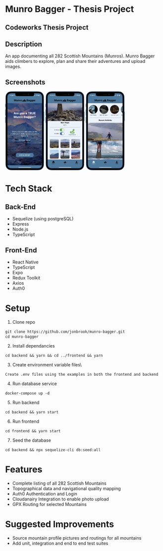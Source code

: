 # Munro Bagger - Thesis Project

## Codeworks Thesis Project

## Description

An app documenting all 282 Scottish Mountains (Munros). Munro Bagger aids climbers to explore, plan and share their adventures and upload images.

## Screenshots

<p float="left">
<img src ="img/iphone-12--blue@2x.png" width="25%">
<img src ="img/iphone-12--blue@2x-2.png" width="25%">
<img src ="img/iphone-12--blue@2x-3.png" width="25%">
</p>

# Tech Stack

## Back-End

- Sequelize (using postgreSQL)
- Express
- Node.js
- TypeScript

## Front-End

- React Native
- TypeScript
- Expo
- Redux Toolkit
- Axios
- Auth0

# Setup

1. Clone repo

```
git clone https://github.com/jonbrook/munro-bagger.git
cd munro-bagger
```

2. Install dependancies

```
cd backend && yarn && cd ../frontend && yarn
```

3. Create environment variable files\

```
Create .env files using the examples in both the frontend and backend
```

4. Run database service

```
docker-compose up -d
```

5. Run backend

```
cd backend && yarn start
```

6. Run frontend

```
cd frontend && yarn start
```

7. Seed the database

```
cd backend && npx sequelize-cli db:seed:all
```

# Features

- Complete listing of all 282 Scottish Mountains
- Topographical data and navigational quality mapping
- Auth0 Authentication and Login
- Cloudanairy Integration to enable photo upload
- GPX Routing for selected Mountains

# Suggested Improvements

- Source mountain profile pictures and routings for all mountains
- Add unit, integration and end to end test suites
